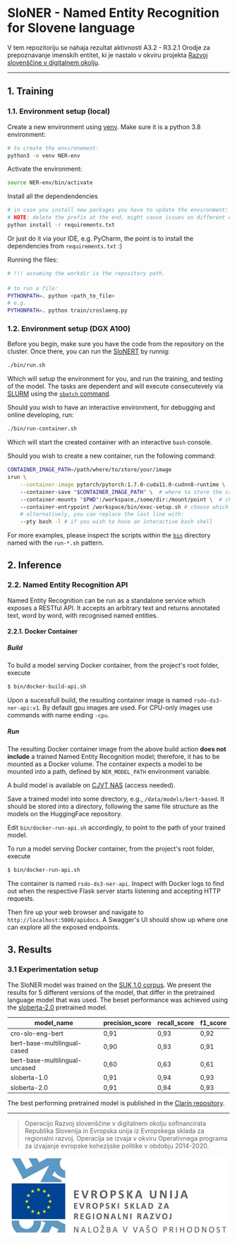 # SloNER - Named Entity Recognition for Slovene language

V tem repozitoriju se nahaja rezultat aktivnosti A3.2 - R3.2.1 Orodje za prepoznavanje imenskih entitet, ki je nastalo v okviru projekta [Razvoj slovenščine v digitalnem okolju](https://slovenscina.eu).

---

## 1. Training

### 1.1. Environment setup (local)

Create a new environment using [venv](https://docs.python.org/3/library/venv.html).
Make sure it is a python 3.8 environment:

```bash
# to create the environement:
python3 -m venv NER-env
```

Activate the environment:

```bash
source NER-env/bin/activate
```

Install all the dependendencies

```bash
# in case you install new packages you have to update the environment:
# NOTE: delete the prefix at the end, might cause issues on different environments
python install -r requirements.txt
```

Or just do it via your IDE, e.g. PyCharm, the point is to install the dependencies from `requirements.txt` :)

Running the files:

```bash
# !!! assuming the workdir is the repository path.

# to run a file:
PYTHONPATH=. python <path_to_file>
# e.g.
PYTHONPATH=. python train/crosloeng.py
```

### 1.2. Environment setup (DGX A100)

Before you begin, make sure you have the code from the repository on the cluster.
Once there, you can run the [SloNERT](./src/train/crosloeng.py) by runnig:

```bash
./bin/run.sh
```

Which will setup the environment for you, and run the training, and testing of the model.
The tasks are dependent and will execute consecutevely via [SLURM](https://slurm.schedmd.com/) using the [`sbatch` command](https://slurm.schedmd.com/sbatch.html).

Should you wish to have an interactive environment, for debugging and online developing, run:

```bash
./bin/run-container.sh
```

Which will start the created container with an interactive `bash` console.

Should you wish to create a new container, run the following command:

```bash
CONTAINER_IMAGE_PATH=/path/where/to/store/your/image
srun \
    --container-image pytorch/pytorch:1.7.0-cuda11.0-cudnn8-runtime \  # the source docker image, we use the pytorch one, with all pytorch and CUDA requirements pre-installed
    --container-save "$CONTAINER_IMAGE_PATH" \  # where to store the created image
    --container-mounts "$PWD":/workspace,/some/dir:/mount/point \  # choose which directories to mount in the container
    --container-entrypoint /workspace/bin/exec-setup.sh # choose which script to be executed when the container is created.
    # alternatively, you can replace the last line with:
    --pty bash -l # if you wish to have an interactive bash shell
```

For more examples, please inspect the scripts within the [`bin`](./bin/) directory named with the `run-*.sh` pattern.

## 2. Inference

### 2.2. Named Entity Recognition API

Named Entity Recognition can be run as a standalone service which exposes a RESTful API. It accepts an arbitrary text and returns annotated text, word by word, with recognised named entities.

#### 2.2.1. Docker Container

##### Build

To build a model serving Docker container, from the project's root folder, execute

```bash
$ bin/docker-build-api.sh
```

Upon a sucessfull build, the resulting container image is named `rsdo-ds3-ner-api:v1`. By default gpu images are used. For CPU-only images use commands with name ending `-cpu`.

##### Run

The resulting Docker container image from the above build action **does not include** a trained Named Entity Recognition model; therefore, it has to be mounted as a Docker volume. The container expects a model to be mounted into a path, defined by `NER_MODEL_PATH` environment variable.

A build model is available on [CJVT NAS](https://nas.cjvt.si/index.php/f/2246207) (access needed).

Save a trained model into some directory, e.g., `/data/models/bert-based`. It should be stored into a directory, following the same file structure as the models on the HuggingFace repository.

Edit `bin/docker-run-api.sh` accordingly, to point to the path of your trained model.

To run a model serving Docker container, from the project's root folder, execute

```bash
$ bin/docker-run-api.sh
```

The container is named `rsdo-ds3-ner-api`. Inspect with Docker logs to find out when the respective Flask server starts listening and accepting HTTP requests.

Then fire up your web browser and navigate to `http://localhost:5000/apidocs`. A Swagger's UI should show up where one can explore all the exposed endpoints.

## 3. Results
### 3.1 Experimentation setup

The SloNER model was trained on the [SUK 1.0 corpus](https://www.clarin.si/repository/xmlui/handle/11356/1747). We present the results for 5 different versions of the model, that differ in the pretrained language model that was used. The beset performance was achieved using the [sloberta-2.0](https://www.clarin.si/repository/xmlui/handle/11356/1397) pretrained model.

| **model_name**                 | **precision_score** | **recall_score** | **f1_score** |
|--------------------------------|---------------------|------------------|--------------|
| cro-slo-eng-bert               |                0,91 |             0,93 |         0,92 |
| bert-base-multilingual-cased   |                0,90 |             0,93 |         0,91 |
| bert-base-multilingual-uncased |                0,60 |             0,63 |         0,61 |
| sloberta-1.0                   |                0,91 |             0,94 |         0,93 |
| sloberta-2.0                   |                0,91 |             0,94 |         0,93 |

The best performing pretrained model is published in the [Clarin repository](http://hdl.handle.net/11356/1758).

---

> Operacijo Razvoj slovenščine v digitalnem okolju sofinancirata Republika Slovenija in Evropska unija iz Evropskega sklada za regionalni razvoj. Operacija se izvaja v okviru Operativnega programa za izvajanje evropske kohezijske politike v obdobju 2014-2020.

![](Logo_EKP_sklad_za_regionalni_razvoj_SLO_slogan.jpg)
